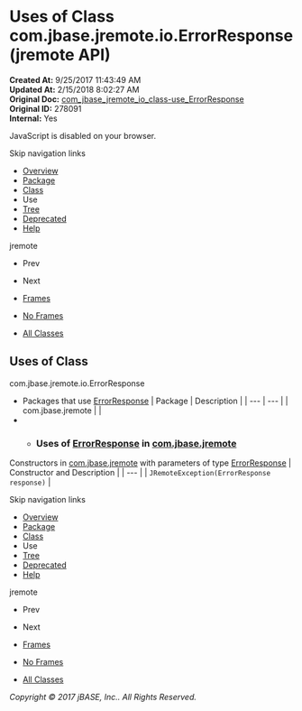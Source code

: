 # Uses of Class com.jbase.jremote.io.ErrorResponse (jremote   API)

**Created At:** 9/25/2017 11:43:49 AM  
**Updated At:** 2/15/2018 8:02:27 AM  
**Original Doc:** [com_jbase_jremote_io_class-use_ErrorResponse](https://docs.jbase.com/39253-class-use/com_jbase_jremote_io_class-use_ErrorResponse)  
**Original ID:** 278091  
**Internal:** Yes  

<!--<br>    try {<br>        if (location.href.indexOf('is-external=true') == -1) {<br>            parent.document.title="Uses of Class com.jbase.jremote.io.ErrorResponse (jremote   API)";<br>        }<br>    }<br>    catch(err) {<br>    }<br>//-->
JavaScript is disabled on your browser.

Skip navigation links

- [Overview](../../../../../overview-summary.html)
- [Package](./../../com.jbase.jremote.io-%28jremote---api%29)
- [Class](./../../errorresponse-%28jremote-api%29 "class in com.jbase.jremote.io")
- Use
- [Tree](./../../com.jbase.jremote.io-class-hierarchy-%28jremote---api%29)
- [Deprecated](../../../../../deprecated-list.html)
- [Help](../../../../../help-doc.html)


jremote <br>

- Prev
- Next


- [Frames](./.)
- [No Frames](./.)


- [All Classes](../../../../../allclasses-noframe.html)


<!--<br>  allClassesLink = document.getElementById("allclasses\_navbar\_top");<br>  if(window==top) {<br>    allClassesLink.style.display = "block";<br>  }<br>  else {<br>    allClassesLink.style.display = "none";<br>  }<br>  //-->

## Uses of Class
com.jbase.jremote.io.ErrorResponse

- Packages that use [ErrorResponse](./../../errorresponse-%28jremote-api%29 "class in com.jbase.jremote.io") | Package | Description |
| --- | --- |
| com.jbase.jremote |   |
- - ### Uses of [ErrorResponse](./../../errorresponse-%28jremote-api%29 "class in com.jbase.jremote.io") in [com.jbase.jremote](./../../../../../jremote-api)


Constructors in [com.jbase.jremote](./../../../../../jremote-api) with parameters of type [ErrorResponse](./../../errorresponse-%28jremote-api%29 "class in com.jbase.jremote.io") | Constructor and Description |
| --- |
| `JRemoteException(ErrorResponse response)`  |

Skip navigation links

- [Overview](../../../../../overview-summary.html)
- [Package](./../../com.jbase.jremote.io-%28jremote---api%29)
- [Class](./../../errorresponse-%28jremote-api%29 "class in com.jbase.jremote.io")
- Use
- [Tree](./../../com.jbase.jremote.io-class-hierarchy-%28jremote---api%29)
- [Deprecated](../../../../../deprecated-list.html)
- [Help](../../../../../help-doc.html)


jremote <br>

- Prev
- Next


- [Frames](./.)
- [No Frames](./.)


- [All Classes](../../../../../allclasses-noframe.html)


<!--<br>  allClassesLink = document.getElementById("allclasses\_navbar\_bottom");<br>  if(window==top) {<br>    allClassesLink.style.display = "block";<br>  }<br>  else {<br>    allClassesLink.style.display = "none";<br>  }<br>  //-->

*Copyright © 2017 jBASE, Inc.. All Rights Reserved.*
